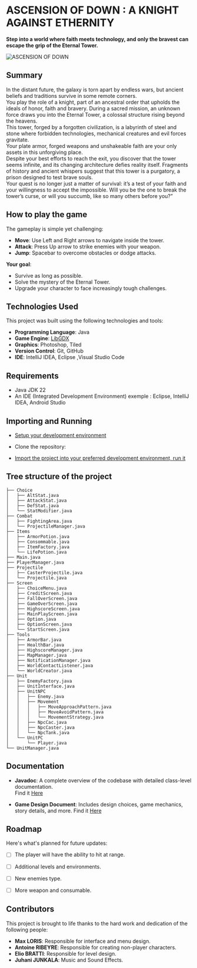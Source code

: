 # ASCENSION OF DOWN : A KNIGHT AGAINST ETHERNITY

**Step into a world where faith meets technology, and only the bravest can escape the grip of the Eternal Tower.**

![ASCENSION OF DOWN ](assets/image/miniature_guithub.png)

## Summary

In the distant future, the galaxy is torn apart by endless wars, but ancient beliefs and traditions survive in some remote corners.  
You play the role of a knight, part of an ancestral order that upholds the ideals of honor, faith and bravery. During a sacred mission, an unknown force draws you into the Eternal Tower, a colossal structure rising beyond the heavens.  
This tower, forged by a forgotten civilization, is a labyrinth of steel and stone where forbidden technologies, mechanical creatures and evil forces gravitate.  
Your plate armor, forged weapons and unshakeable faith are your only assets in this unforgiving place.    
Despite your best efforts to reach the exit, you discover that the tower seems infinite, and its changing architecture defies reality itself. Fragments of history and ancient whispers suggest that this tower is a purgatory, a prison designed to test brave souls.  
Your quest is no longer just a matter of survival: it’s a test of your faith and your willingness to accept the impossible. Will you be the one to break the tower’s curse, or will you succumb, like so many others before you?”


## How to play the game

The gameplay is simple yet challenging:

- **Move**: Use Left and Right arrows to navigate inside the tower.
- **Attack**: Press Up arrow to strike enemies with your weapon.
- **Jump**: Spacebar to overcome obstacles or dodge attacks.

**Your goal**:

- Survive as long as possible.
- Solve the mystery of the Eternal Tower.
- Upgrade your character to face increasingly tough challenges.

## Technologies Used

This project was built using the following technologies and tools:
- **Programming Language**: Java
- **Game Engine**: [LibGDX](https://libgdx.com/)
- **Graphics**:  Photoshop, Tiled
- **Version Control**: Git, GitHub
- **IDE**: IntelliJ IDEA, Eclipse ,Visual Studio Code


## Requirements

- Java JDK 22
- An IDE (Integrated Development Environment) exemple : Eclipse, IntelliJ IDEA, Android Studio

## Importing and Running

* [Setup your development environment](https://libgdx.com/wiki/start/setup)

* Clone the repository:

* [Import the project into your preferred development environment, run it](https://libgdx.com/wiki/start/import-and-running)


## Tree structure of the project
```
├── Choice
│   ├── AltStat.java
│   ├── AttackStat.java
│   ├── DefStat.java
│   └── StatModifier.java
├── Combat
│   ├── FightingArea.java
│   └── ProjectileManager.java
├── Items
│   ├── ArmorPotion.java
│   ├── Consommable.java
│   ├── ItemFactory.java
│   └── LifePotion.java
├── Main.java
├── PlayerManager.java
├── Projectile
│   ├── CasterProjectile.java
│   └── Projectile.java
├── Screen
│   ├── ChoiceMenu.java
│   ├── CreditScreen.java
│   ├── FallOverScreen.java
│   ├── GameOverScreen.java
│   ├── HighscoreScreen.java
│   ├── MainPlayScreen.java
│   ├── Option.java
│   ├── OptionScreen.java
│   └── StartScreen.java
├── Tools
│   ├── ArmorBar.java
│   ├── HealthBar.java
│   ├── HighscoreManager.java
│   ├── MapManager.java
│   ├── NotificationManager.java
│   ├── WorldContactListener.java
│   └── WorldCreator.java
├── Unit
│   ├── EnemyFactory.java
│   ├── UnitInterface.java
│   ├── UnitNPC
│   │   ├── Enemy.java
│   │   ├── Movement
│   │   │   ├── MoveApproachPattern.java
│   │   │   ├── MoveAvoidPattern.java
│   │   │   └── MovementStrategy.java
│   │   ├── NpcCac.java
│   │   ├── NpcCaster.java
│   │   └── NpcTank.java
│   └── UnitPC
│       └── Player.java
└── UnitManager.java
```

## Documentation

- **Javadoc**: A complete overview of the codebase with detailed class-level documentation.  
  Find it [Here](core/build/docs/javadoc/allclasses-index.html)

- **Game Design Document**: Includes design choices, game mechanics, story details, and more.
  Find it [Here](GDD_AoD.pdf)

## Roadmap

Here's what's planned for future updates:
- [ ] The player will have the ability to hit at range.
- [ ] Additional levels and environments.
- [ ] New enemies type.
- [ ] More weapon and consumable.



## Contributors

This project is brought to life thanks to the hard work and dedication of the following people:

- **Max LORIS**: Responsible for interface and menu design.
- **Antoine RIBEYRE**: Responsible for creating non-player characters.
- **Elio BRATTI**: Responsible for level design.
- **Juhani JUNKALA**: Music and Sound Effects.







